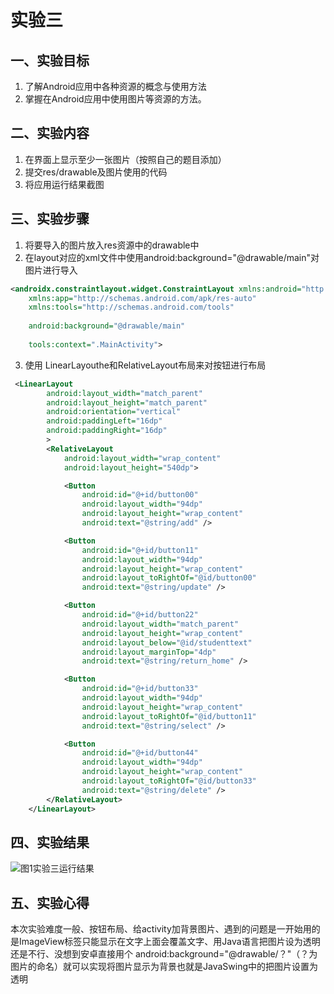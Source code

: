 # 实验三
## 一、实验目标
1. 了解Android应用中各种资源的概念与使用方法
2. 掌握在Android应用中使用图片等资源的方法。
## 二、实验内容
1. 在界面上显示至少一张图片（按照自己的题目添加）
2. 提交res/drawable及图片使用的代码
3. 将应用运行结果截图
## 三、实验步骤
1. 将要导入的图片放入res资源中的drawable中  
2. 在layout对应的xml文件中使用android:background="@drawable/main"对图片进行导入  
```xml
<androidx.constraintlayout.widget.ConstraintLayout xmlns:android="http://schemas.android.com/apk/res/android"
    xmlns:app="http://schemas.android.com/apk/res-auto"
    xmlns:tools="http://schemas.android.com/tools"
                                                   
    android:background="@drawable/main"
                                                   
    tools:context=".MainActivity">

```
3. 使用 LinearLayouthe和RelativeLayout布局来对按钮进行布局
```xml
 <LinearLayout
        android:layout_width="match_parent"
        android:layout_height="match_parent"
        android:orientation="vertical"
        android:paddingLeft="16dp"
        android:paddingRight="16dp"
        >
        <RelativeLayout
            android:layout_width="wrap_content"
            android:layout_height="540dp">

            <Button
                android:id="@+id/button00"
                android:layout_width="94dp"
                android:layout_height="wrap_content"
                android:text="@string/add" />

            <Button
                android:id="@+id/button11"
                android:layout_width="94dp"
                android:layout_height="wrap_content"
                android:layout_toRightOf="@id/button00"
                android:text="@string/update" />

            <Button
                android:id="@+id/button22"
                android:layout_width="match_parent"
                android:layout_height="wrap_content"
                android:layout_below="@id/studenttext"
                android:layout_marginTop="4dp"
                android:text="@string/return_home" />

            <Button
                android:id="@+id/button33"
                android:layout_width="94dp"
                android:layout_height="wrap_content"
                android:layout_toRightOf="@id/button11"
                android:text="@string/select" />

            <Button
                android:id="@+id/button44"
                android:layout_width="94dp"
                android:layout_height="wrap_content"
                android:layout_toRightOf="@id/button33"
                android:text="@string/delete" />
        </RelativeLayout>
    </LinearLayout>
```
## 四、实验结果
![图1实验三运行结果](https://github.com/yichouge/android-labs-2020/blob/master/students/net1814080903333/ExperimentalResult/lab4.1.png?raw=true)
## 五、实验心得  
本次实验难度一般、按钮布局、给activity加背景图片、遇到的问题是一开始用的是ImageView标签只能显示在文字上面会覆盖文字、用Java语言把图片设为透明还是不行、没想到安卓直接用个 
android:background="@drawable/？"（？为图片的命名）就可以实现将图片显示为背景也就是JavaSwing中的把图片设置为透明
